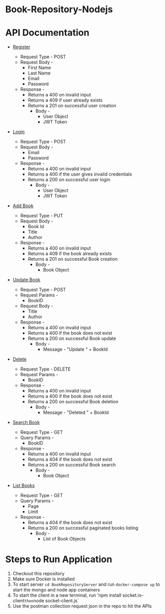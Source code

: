 # Book-Repository-Nodejs

# API Documentation 

* [Register](https://github.com/aayushbhan/Book-Repository-Nodejs/blob/main/BookRepositoryServer/app.js#L54) 
  * Request Type - POST
  * Request Body -
      * First Name
      * Last Name
      * Email
      * Password
  * Response - 
      * Returns a 400 on invalid input
      * Returns a 409 if user already exists
      * Returns a 201 on successful user creation
          * Body - 
              * User Object
              * JWT Token

* [Login](https://github.com/aayushbhan/Book-Repository-Nodejs/blob/main/BookRepositoryServer/app.js#L106)
    * Request Type - POST
    * Request Body -
      * Email
      * Password
    * Response - 
      * Returns a 400 on invalid input
      * Returns a 400 if the user gives invalid credentials
      * Returns a 200 on successful user login
          * Body - 
              * User Object
              * JWT Token

* [Add Book](https://github.com/aayushbhan/Book-Repository-Nodejs/blob/main/BookRepositoryServer/app.js#L143)
    * Request Type - PUT
    * Request Body -
      * Book Id
      * Title
      * Author
    * Response - 
      * Returns a 400 on invalid input
      * Returns a 409 if the book already exists
      * Returns a 201 on successful Book creation
          * Body - 
              * Book Object

* [Update Book](https://github.com/aayushbhan/Book-Repository-Nodejs/blob/main/BookRepositoryServer/app.js#L178)
    * Request Type - POST
    * Request Params - 
        * BookID
    * Request Body -
      * Title
      * Author
    * Response - 
      * Returns a 400 on invalid input
      * Returns a 400 if the book does not exist
      * Returns a 200 on successful Book update
          * Body - 
              * Message - "Update " + BookId

* [Delete](https://github.com/aayushbhan/Book-Repository-Nodejs/blob/main/BookRepositoryServer/app.js#L219)
    * Request Type - DELETE
    * Request Params - 
        * BookID
    * Response - 
      * Returns a 400 on invalid input
      * Returns a 400 if the book does not exist
      * Returns a 200 on successful Book deletion
          * Body - 
              * Message - "Deleted " + BookId

* [Search Book](https://github.com/aayushbhan/Book-Repository-Nodejs/blob/main/BookRepositoryServer/app.js#L248)
    * Request Type - GET
    * Query Params - 
        * BookID
    * Response - 
      * Returns a 400 on invalid input
      * Returns a 404 if the book does not exist
      * Returns a 200 on successful Book search
          * Body - 
              * Book Object

* [List Books](https://github.com/aayushbhan/Book-Repository-Nodejs/blob/main/BookRepositoryServer/app.js#L280)
    * Request Type - GET
    * Query Params - 
        * Page
        * Limit
    * Response - 
      * Returns a 404 if the book does not exist
      * Returns a 200 on successful paginated books listing
          * Body - 
              * List of Book Objects
              
              
              
 # Steps to Run Application 
 
 1. Checkout this repository 
 2. Make sure Docker is installed
 3. To start server `cd BookRepositoryServer` and run `docker-compose up` to start the mongo and node app containers
 4. To start the client in a new terminal, run 'npm install socket.io-client` then `node socket-client.js`
 5. Use the postman collection request json in the repo to hit the APIs
